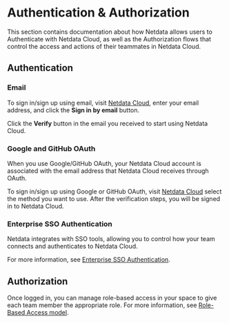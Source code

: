 # Authentication & Authorization

This section contains documentation about how Netdata allows users to Authenticate with Netdata Cloud, as well as the Authorization flows that control the access and actions of their teammates in Netdata Cloud.

## Authentication

### Email

To sign in/sign up using email, visit [Netdata Cloud](https://app.netdata.cloud/sign-in?cloudRoute=spaces?utm_source=docs&utm_content=sign_in_button_email_section), enter your email address, and click the **Sign in by email** button.

Click the **Verify** button in the email you received to start using Netdata Cloud.

### Google and GitHub OAuth

When you use Google/GitHub OAuth, your Netdata Cloud account is associated with the email address that Netdata Cloud receives through OAuth.

To sign in/sign up using Google or GitHub OAuth, visit [Netdata Cloud](https://app.netdata.cloud/sign-in?cloudRoute=spaces?utm_source=docs&utm_content=sign_in_button_google_github_section) select the method you want to use. After the verification steps, you will be signed in to Netdata Cloud.

### Enterprise SSO Authentication

Netdata integrates with SSO tools, allowing you to control how your team connects and authenticates to Netdata Cloud.

For more information, see [Enterprise SSO Authentication](https://github.com/netdata/netdata/blob/master/docs/netdata-cloud/enterprise-sso-authentication.md).

## Authorization

Once logged in, you can manage role-based access in your space to give each team member the appropriate role. For more information, see [Role-Based Access model](https://github.com/netdata/netdata/blob/master/docs/cloud/manage/role-based-access.md).
